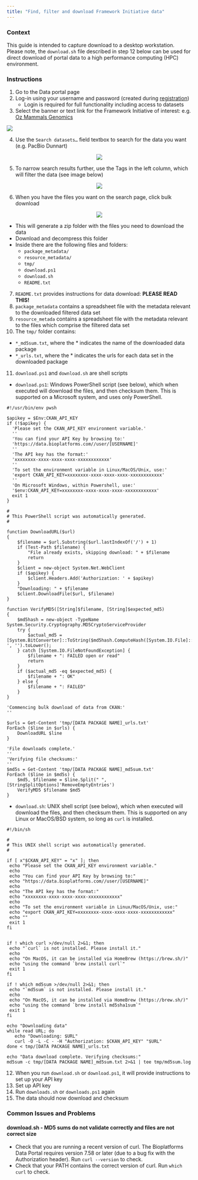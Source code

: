 ```yaml
---
title: "Find, filter and download Framework Initiative data"
---
```


<style type="text/css">
.main-container {
  max-width: 1500px;
}
</style>

### Context

This guide is intended to capture download to a desktop workstation. Please note, the `download.sh` file described in step 12 below can be used for direct download of portal data to a high performance computing (HPC) environment.

### Instructions

1. Go to the Data portal page
2. Log-in using your username and password (created during [registration](registration_login.md))
     - Login is required for full functionality including access to datasets
3. Select the banner or text link for the Framework Initiative of interest: e.g. [Oz Mammals Genomics](https://ozmammalsgenomics.com/)

![](images/omg_banner.png)

4. Use the `Search datasets…` field  textbox to search for the data you want (e.g. PacBio Dunnart)

<p align="center">
<img src="images/omg_search.png">
</p>

5. To narrow search results further, use the Tags in the left column, which will filter the data (see image below)

<p align="center">
<img src="images/omg_tags.png">
</p>
     
6. When you have the files you want on the search page, click bulk download

<p align="center">
<img src="images/omg_download.png">
</p>
     
   - This will generate a zip folder with the files you need to download the data
   - Download and decompress this folder
   - Inside there are the following files and folders:
       - `package_metadata/`
       - `resource_metadata/`
       - `tmp/`
       - `download.ps1`
       - `download.sh`
       - `README.txt`

7. `README.txt` provides instructions for data download: **PLEASE READ THIS!**
8. `package_metadata` contains a spreadsheet file with the metadata relevant to the downloaded filtered data set
9. `resource_metada` contains a spreadsheet file with the metadata relevant to the files which comprise the filtered data set
10. The `tmp/` folder contains:

- `*_md5sum.txt`, where the * indicates the name of the downloaded data package
- `*_urls.txt`, where the * indicates the urls for each data set in the downloaded package

11. `download.ps1` and `download.sh` are shell scripts 
   
- `download.ps1`: Windows PowerShell script (see below), which when executed will download the files, and then checksum them. This is supported on a Microsoft system, and uses only PowerShell.

```
#!/usr/bin/env pwsh

$apikey = $Env:CKAN_API_KEY
if (!$apikey) {
  'Please set the CKAN_API_KEY environment variable.'
  ''
  'You can find your API Key by browsing to:'
  'https://data.bioplatforms.com//user/[USERNAME]'
  ''
  'The API key has the format:'
  'xxxxxxxx-xxxx-xxxx-xxxx-xxxxxxxxxxxx'
  ''
  'To set the environment variable in Linux/MacOS/Unix, use:'
  'export CKAN_API_KEY=xxxxxxxx-xxxx-xxxx-xxxx-xxxxxxxxxxxx'
  ''
  'On Microsoft Windows, within Powershell, use:'
  '$env:CKAN_API_KEY=xxxxxxxx-xxxx-xxxx-xxxx-xxxxxxxxxxxx'
  exit 1
}

#
# This PowerShell script was automatically generated.
#

function DownloadURL($url)
{
    $filename = $url.Substring($url.lastIndexOf('/') + 1)
    if (Test-Path $filename) {
        "File already exists, skipping download: " + $filename
        return
    }
    $client = new-object System.Net.WebClient
    if ($apikey) {
        $client.Headers.Add('Authorization: ' + $apikey)
    }
    "Downloading: " + $filename
    $client.DownloadFile($url, $filename)
}

function VerifyMD5([String]$filename, [String]$expected_md5)
{
    $md5hash = new-object -TypeName System.Security.Cryptography.MD5CryptoServiceProvider
    try {
        $actual_md5 = [System.BitConverter]::ToString($md5hash.ComputeHash([System.IO.File]::ReadAllBytes($filename))).Replace('-', '').toLower();
    } catch [System.IO.FileNotFoundException] {
        $filename + ": FAILED open or read"
        return
    }
    if ($actual_md5 -eq $expected_md5) {
        $filename + ": OK"
    } else {
        $filename + ": FAILED"
    }
}

'Commencing bulk download of data from CKAN:'
''

$urls = Get-Content 'tmp/[DATA PACKAGE NAME]_urls.txt'
ForEach ($line in $urls) {
    DownloadURL $line
}

'File downloads complete.'
''
'Verifying file checksums:'
''
$md5s = Get-Content 'tmp/[DATA PACKAGE NAME]_md5sum.txt'
ForEach ($line in $md5s) {
    $md5, $filename = $line.Split(" ",[StringSplitOptions]'RemoveEmptyEntries')
    VerifyMD5 $filename $md5
}
```

   - `download.sh`: UNIX shell script (see below), which when executed will download the files, and then checksum them. This is supported on any Linux or MacOS/BSD system, so long as `curl` is installed.
 
 ```
#!/bin/sh

#
# This UNIX shell script was automatically generated.
#

if [ x"$CKAN_API_KEY" = "x" ]; then
  echo "Please set the CKAN_API_KEY environment variable."
  echo
  echo "You can find your API Key by browsing to:"
  echo "https://data.bioplatforms.com//user/[USERNAME]"
  echo
  echo "The API key has the format:"
  echo "xxxxxxxx-xxxx-xxxx-xxxx-xxxxxxxxxxxx"
  echo
  echo "To set the environment variable in Linux/MacOS/Unix, use:"
  echo "export CKAN_API_KEY=xxxxxxxx-xxxx-xxxx-xxxx-xxxxxxxxxxxx"
  echo ""
  exit 1
fi


if ! which curl >/dev/null 2>&1; then
  echo "`curl` is not installed. Please install it."
  echo
  echo "On MacOS, it can be installed via HomeBrew (https://brew.sh/)"
  echo "using the command `brew install curl`"
  exit 1
fi

if ! which md5sum >/dev/null 2>&1; then
  echo "`md5sum` is not installed. Please install it."
  echo
  echo "On MacOS, it can be installed via HomeBrew (https://brew.sh/)"
  echo "using the command `brew install md5sha1sum`"
  exit 1
fi

echo "Downloading data"
while read URL; do
    echo "Downloading: $URL"
    curl -O -L -C - -H "Authorization: $CKAN_API_KEY" "$URL"
done < tmp/[DATA PACKAGE NAME]_urls.txt

echo "Data download complete. Verifying checksums:"
md5sum -c tmp/[DATA PACKAGE NAME]_md5sum.txt 2>&1 | tee tmp/md5sum.log
```

12. When you run `download.sh` or `download.ps1`, it will provide instructions to set up your API key
13. Set up API key
14. Run `downloads.sh` or `downloads.ps1` again
15. The data should now download and checksum

### Common Issues and Problems

#### download.sh - MD5 sums do not validate correctly and files are not correct size

* Check that you are running a recent version of curl.   The Bioplatforms Data Portal requires version 7.58 or later
  (due to a bug fix with the Authorization header).  Run `curl --version` to check.
* Check that your PATH contains the correct version of curl.  Run `which curl` to check.
